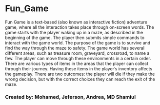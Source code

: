 # Fun_Game 

Fun Game is a text-based (also known as interactive fiction) adventure game, where all the interaction takes place through on-screen words. The game starts with the player waking up in a maze, as described in the beginning of the game. The player then submits simple commands to interact with the game world. The purpose of the game is to survive and find the way through the maze to safety.
The game world has several different areas, such as treasure room, graveyard, crossroad, to name a few. The player can move through these environments in a certain order.
There are various types of items in the areas that the player can collect through their journey. Having these items in the player’s inventory affects the gameplay.
There are two outcomes: the player will die if they make the wrong decision, but with the correct choices they can reach the exit of the maze.


### Created by: Mohamed, Jeferson, Andrea, MD Shamiul

